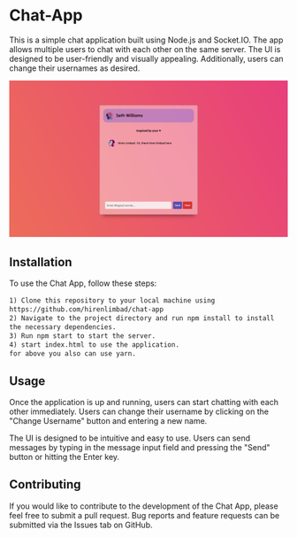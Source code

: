 
# Chat-App

This is a simple chat application built using Node.js and Socket.IO. The app allows multiple users to chat with each other on the same server. The UI is designed to be user-friendly and visually appealing. Additionally, users can change their usernames as desired.


![index.html](Screenshot.png)





## Installation

To use the Chat App, follow these steps:



    1) Clone this repository to your local machine using https://github.com/hirenlimbad/chat-app
    2) Navigate to the project directory and run npm install to install the necessary dependencies.
    3) Run npm start to start the server.
    4) start index.html to use the application.
    for above you also can use yarn.
    
## Usage

Once the application is up and running, users can start chatting with each other immediately. Users can change their username by clicking on the "Change Username" button and entering a new name.

The UI is designed to be intuitive and easy to use. Users can send messages by typing in the message input field and pressing the "Send" button or hitting the Enter key.


## Contributing

If you would like to contribute to the development of the Chat App, please feel free to submit a pull request. Bug reports and feature requests can be submitted via the Issues tab on GitHub.
